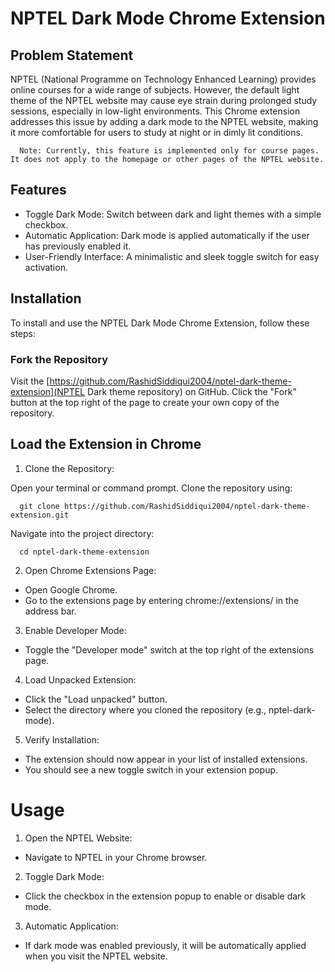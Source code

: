 # NPTEL Dark Mode Chrome Extension

## Problem Statement
NPTEL (National Programme on Technology Enhanced Learning) provides online courses for a wide range of subjects. However, the default light theme of the NPTEL website may cause eye strain during prolonged study sessions, especially in low-light environments. This Chrome extension addresses this issue by adding a dark mode to the NPTEL website, making it more comfortable for users to study at night or in dimly lit conditions.


```
  Note: Currently, this feature is implemented only for course pages. It does not apply to the homepage or other pages of the NPTEL website.
```
## Features
- Toggle Dark Mode: Switch between dark and light themes with a simple checkbox.
- Automatic Application: Dark mode is applied automatically if the user has previously enabled it.
- User-Friendly Interface: A minimalistic and sleek toggle switch for easy activation.

## Installation
To install and use the NPTEL Dark Mode Chrome Extension, follow these steps:

### Fork the Repository
Visit the [https://github.com/RashidSiddiqui2004/nptel-dark-theme-extension](NPTEL Dark theme repository) on GitHub.
Click the "Fork" button at the top right of the page to create your own copy of the repository.

## Load the Extension in Chrome

1. Clone the Repository:

Open your terminal or command prompt.
Clone the repository using:

```
  git clone https://github.com/RashidSiddiqui2004/nptel-dark-theme-extension.git
```

Navigate into the project directory:

```
  cd nptel-dark-theme-extension
```

2. Open Chrome Extensions Page:

- Open Google Chrome.
- Go to the extensions page by entering chrome://extensions/ in the address bar.

3. Enable Developer Mode:

- Toggle the "Developer mode" switch at the top right of the extensions page.

4. Load Unpacked Extension:

- Click the "Load unpacked" button.
- Select the directory where you cloned the repository (e.g., nptel-dark-mode).

5. Verify Installation:

- The extension should now appear in your list of installed extensions.
- You should see a new toggle switch in your extension popup.


# Usage
 
1. Open the NPTEL Website:
-  Navigate to NPTEL in your Chrome browser.
  
2. Toggle Dark Mode:
  - Click the checkbox in the extension popup to enable or disable dark mode.
   
3. Automatic Application:

 - If dark mode was enabled previously, it will be automatically applied when you visit the NPTEL website.
